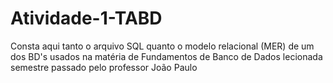 # Atividade-1-TABD
Consta aqui tanto o arquivo SQL quanto o modelo relacional (MER) de um dos BD's usados na matéria de Fundamentos de Banco de Dados lecionada semestre passado pelo professor João Paulo
